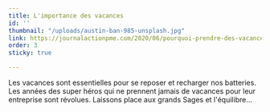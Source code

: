 ```yaml
---
title: L'importance des vacances
id: ''
thumbnail: "/uploads/austin-ban-985-unsplash.jpg"
link: https://journalactionpme.com/2020/06/pourquoi-prendre-des-vacances-est-il-plus-important-quon-le-pense-un-cas-vecu/?mc_cid=c88e42d3e9&mc_eid=76a324a72b
order: 3
sticky: true

---
```

Les vacances sont essentielles pour se reposer et recharger nos batteries. Les années des super héros qui ne prennent jamais de vacances pour leur entreprise sont révolues. Laissons place aux grands Sages et l'équilibre...
